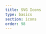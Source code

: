 ```yaml
---
title: SVG Icons
type: basics
section: icons
order: 98
---
```


<style>.icon-grid .icon { margin: 5px; }</style>

<div class="icon-grid">
	<svg class="icon"><use xlink:href="#folder"></use></svg>
	<svg class="icon"><use xlink:href="#page"></use></svg>
	<svg class="icon"><use xlink:href="#add"></use></svg>
	<svg class="icon"><use xlink:href="#video"></use></svg>
	<svg class="icon"><use xlink:href="#mail"></use></svg>
</div>
<div class="icon-grid">
	<svg class="icon"><use xlink:href="#folder-solid"></use></svg>
	<svg class="icon"><use xlink:href="#page-solid"></use></svg>
	<svg class="icon"><use xlink:href="#add-solid"></use></svg>
	<svg class="icon"><use xlink:href="#video-solid"></use></svg>
	<svg class="icon"><use xlink:href="#mail-solid"></use></svg>
</div>
<div class="icon-grid">
	<svg class="icon"><use xlink:href="#folder-line"></use></svg>
	<svg class="icon"><use xlink:href="#page-line"></use></svg>
	<svg class="icon"><use xlink:href="#add-line"></use></svg>
	<svg class="icon"><use xlink:href="#video-line"></use></svg>
	<svg class="icon"><use xlink:href="#mail-line"></use></svg>
</div>

<div class="icon-grid">
	<svg class="icon icon-lg"><use xlink:href="#folder"></use></svg>
	<svg class="icon icon-lg"><use xlink:href="#page"></use></svg>
	<svg class="icon icon-lg"><use xlink:href="#add"></use></svg>
	<svg class="icon icon-lg"><use xlink:href="#video"></use></svg>
	<svg class="icon icon-lg"><use xlink:href="#mail"></use></svg>
</div>
<div class="icon-grid">
	<svg class="icon icon-lg"><use xlink:href="#folder-solid"></use></svg>
	<svg class="icon icon-lg"><use xlink:href="#page-solid"></use></svg>
	<svg class="icon icon-lg"><use xlink:href="#add-solid"></use></svg>
	<svg class="icon icon-lg"><use xlink:href="#video-solid"></use></svg>
	<svg class="icon icon-lg"><use xlink:href="#mail-solid"></use></svg>
</div>
<div class="icon-grid">
	<svg class="icon icon-lg"><use xlink:href="#folder-line"></use></svg>
	<svg class="icon icon-lg"><use xlink:href="#page-line"></use></svg>
	<svg class="icon icon-lg"><use xlink:href="#add-line"></use></svg>
	<svg class="icon icon-lg"><use xlink:href="#video-line"></use></svg>
	<svg class="icon icon-lg"><use xlink:href="#mail-line"></use></svg>
</div>


<a href="#" class="btn btn-primary btn-lg">
	<svg class="icon icon-md icon-middle icon-left"><use xlink:href="#folder-solid"></use></svg>
	<span>Create Folder</span>
</a>
<a href="#" class="btn btn-primary">
	<svg class="icon icon-middle icon-left"><use xlink:href="#folder-line"></use></svg>
	<span>Create Folder</span>
</a>